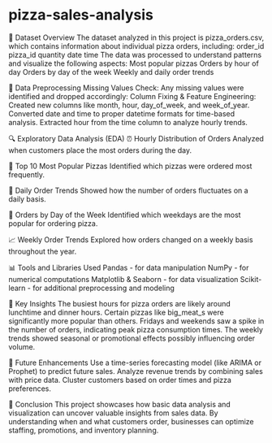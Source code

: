 # pizza-sales-analysis
📁 Dataset Overview
The dataset analyzed in this project is pizza_orders.csv, which contains information about individual pizza orders, including:
order_id
pizza_id
quantity
date
time
The data was processed to understand patterns and visualize the following aspects:
Most popular pizzas
Orders by hour of day
Orders by day of the week
Weekly and daily order trends

🧹 Data Preprocessing
Missing Values Check:
Any missing values were identified and dropped accordingly:
Column Fixing & Feature Engineering:
Created new columns like month, hour, day_of_week, and week_of_year.
Converted date and time to proper datetime formats for time-based analysis.
Extracted hour from the time column to analyze hourly trends.

🔍 Exploratory Data Analysis (EDA)
⏰ Hourly Distribution of Orders
Analyzed when customers place the most orders during the day.

🍕 Top 10 Most Popular Pizzas
Identified which pizzas were ordered most frequently.

📆 Daily Order Trends
Showed how the number of orders fluctuates on a daily basis.

📅 Orders by Day of the Week
Identified which weekdays are the most popular for ordering pizza.

📈 Weekly Order Trends
Explored how orders changed on a weekly basis throughout the year.

📊 Tools and Libraries Used
Pandas - for data manipulation
NumPy - for numerical computations
Matplotlib & Seaborn - for data visualization
Scikit-learn - for additional preprocessing and modeling

📌 Key Insights
The busiest hours for pizza orders are likely around lunchtime and dinner hours.
Certain pizzas like big_meat_s were significantly more popular than others.
Fridays and weekends saw a spike in the number of orders, indicating peak pizza consumption times.
The weekly trends showed seasonal or promotional effects possibly influencing order volume.

🚀 Future Enhancements
Use a time-series forecasting model (like ARIMA or Prophet) to predict future sales.
Analyze revenue trends by combining sales with price data.
Cluster customers based on order times and pizza preferences.

🧠 Conclusion
This project showcases how basic data analysis and visualization can uncover valuable insights from sales data. By understanding when and what customers order, businesses can optimize staffing, promotions, and inventory planning.
